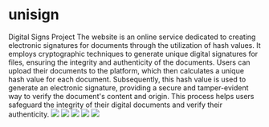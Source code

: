 # unisign
Digital Signs Project
The website is an online service dedicated to creating electronic signatures for documents through the utilization of hash values. It employs cryptographic techniques to generate unique digital signatures for files, ensuring the integrity and authenticity of the documents. Users can upload their documents to the platform, which then calculates a unique hash value for each document. Subsequently, this hash value is used to generate an electronic signature, providing a secure and tamper-evident way to verify the document's content and origin. This process helps users safeguard the integrity of their digital documents and verify their authenticity.
![](https://im.wampi.ru/2023/09/07/SNIMOK-EKRANA-2023-09-07-151857.png)
![](https://ie.wampi.ru/2023/09/07/SNIMOK-EKRANA-2023-09-07-151933.png)
![](https://im.wampi.ru/2023/09/07/SNIMOK-EKRANA-2023-09-07-152004.png)
![](https://ic.wampi.ru/2023/09/07/SNIMOK-EKRANA-2023-09-07-152028.png)
![](https://ie.wampi.ru/2023/09/07/SNIMOK-EKRANA-2023-09-07-152123.png)
